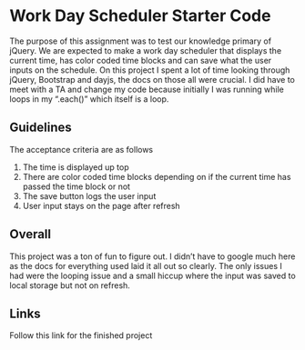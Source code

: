 # Work Day Scheduler Starter Code
The purpose of this assignment was to test our knowledge primary of jQuery. We are expected to make a work day scheduler that displays the current time, has color coded time blocks and can save what the user inputs on the schedule. On this project I spent a lot of time looking through jQuery, Bootstrap and dayjs, the docs on those all were crucial. I did have to meet with a TA and change my code because initially I was running while loops in my “.each()” which itself is a loop. 

## Guidelines 

The acceptance criteria are as follows 
1. The time is displayed up top 
2. There are color coded time blocks depending on if the current time has passed the time block or not 
3. The save button logs the user input 
4. User input stays on the page after refresh 

 
## Overall 

This project was a ton of fun to figure out. I didn’t have to google much here as the docs for everything used laid it all out so clearly. The only issues I had were the looping issue and a small hiccup where the input was saved to local storage but not on refresh. 

 

## Links  

Follow this link for the finished project  